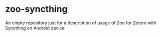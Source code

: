 # zoo-syncthing
An empty repository just for a description of usage of Zoo for Zotero with Syncthing on Android device
